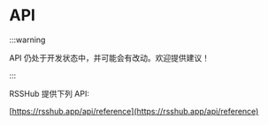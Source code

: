 # API

:::warning

API 仍处于开发状态中，并可能会有改动。欢迎提供建议！

:::

RSSHub 提供下列 API:

[https://rsshub.app/api/reference](https://rsshub.app/api/reference)
